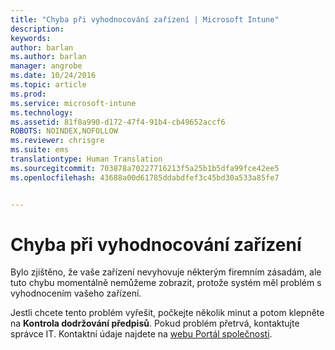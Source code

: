 ```yaml
---
title: "Chyba při vyhodnocování zařízení | Microsoft Intune"
description: 
keywords: 
author: barlan
ms.author: barlan
manager: angrobe
ms.date: 10/24/2016
ms.topic: article
ms.prod: 
ms.service: microsoft-intune
ms.technology: 
ms.assetid: 81f8a990-d172-47f4-91b4-cb49652accf6
ROBOTS: NOINDEX,NOFOLLOW
ms.reviewer: chrisgre
ms.suite: ems
translationtype: Human Translation
ms.sourcegitcommit: 703878a70227716213f5a25b1b5dfa99fce42ee5
ms.openlocfilehash: 43688a00d61785ddabdfef3c45bd30a533a85fe7


---
```



# Chyba při vyhodnocování zařízení
Bylo zjištěno, že vaše zařízení nevyhovuje některým firemním zásadám, ale tuto chybu momentálně nemůžeme zobrazit, protože systém měl problém s vyhodnocením vašeho zařízení.  

Jestli chcete tento problém vyřešit, počkejte několik minut a potom klepněte na **Kontrola dodržování předpisů**. Pokud problém přetrvá, kontaktujte správce IT. Kontaktní údaje najdete na [webu Portál společnosti](http://portal.manage.microsoft.com).



<!--HONumber=Oct16_HO2-->


